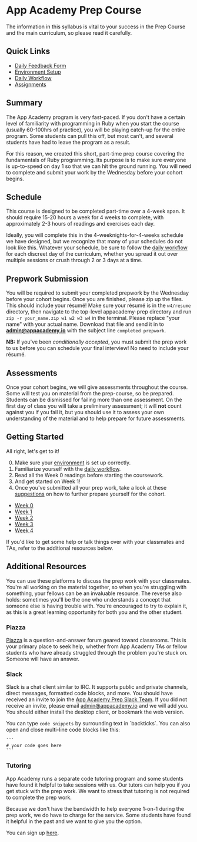 # App Academy Prep Course

The information in this syllabus is vital to your success in the
Prep Course and the main curriculum, so please read it carefully.

## Quick Links

* [Daily Feedback Form][feedback-form]
* [Environment Setup][env]
* [Daily Workflow][workflow]
* [Assignments](#getting-started)


[feedback-form]: https://docs.google.com/forms/d/1z5Vc9tIRRh6_k3DhVaokz4vm9mRVjelB8fUGJRU28ls/viewform


## Summary

The App Academy program is very fast-paced. If you don't have a certain
level of familiarity with programming in Ruby when you start the course
(usually 60-100hrs of practice), you will be playing catch-up for the
entire program. Some students can pull this off, but most can't, and
several students have had to leave the program as a result.

For this reason, we created this short, part-time prep course covering
the fundamentals of Ruby programming. Its purpose is to make sure
everyone is up-to-speed on day 1 so that we can hit the ground running.
You will need to complete and submit your work by the Wednesday before
your cohort begins.

## Schedule

This course is designed to be completed part-time over a 4-week span. It
should require 15-20 hours a week for 4 weeks to complete, with approximately
2-3 hours of readings and exercises each day.

Ideally, you will complete this in the 4-weeknights-for-4-weeks schedule
we have designed, but we recognize that many of your schedules do not
look like this. Whatever your schedule, be sure to follow the [daily
workflow][workflow] for each discreet day of the curriculum, whether you
spread it out over multiple sessions or crush through 2 or 3 days at a time.

[workflow]: ./workflow.md

## Prepwork Submission

You will be required to submit your completed prepwork by the Wednesday
before your cohort begins. Once you are finished, please zip up the
files. This should include your résumé! Make sure your résumé is
in the `w4/resume` directory, then navigate to the top-level
appacademy-prep directory and run `zip -r your_name.zip w1 w2 w3 w4`
in the terminal. Please replace "your name" with your actual name.
Download that file and send it in to **admin@appacademy.io** with the
subject line `completed prepwork`.

**NB:** If you've been _conditionally accepted_, you must submit the
prep work to us before you can schedule your final interview! No need
to include your résumé.

## Assessments

Once your cohort begins, we will give assessments throughout the course.
Some will test you on material from the prep-course, so be
prepared. Students can be dismissed for failing more than one
assessment. On the first day of class you will take a preliminary
assessment; it will **not** count against you if you fail it, but you
should use it to assess your own understanding of the material and to
help prepare for future assessments.

## Getting Started

All right, let's get to it!

0. Make sure your [environment][env] is set up correctly.
0. Familiarize yourself with the [daily workflow][workflow].
0. Read all the Week 0 readings before starting the coursework.
0. And get started on Week 1!
0. Once you've submitted all your prep work, take a look at these [suggestions][extra-preparation] on how to further prepare yourself for the cohort.


- [Week 0](./w0/)
- [Week 1](./w1/)
- [Week 2](./w2/)
- [Week 3](./w3/)
- [Week 4](./w4/)

If you'd like to get some help or talk things over with your classmates
and TAs, refer to the additional resources below.

[env]: ./w0/environment-setup.md
[w0]: ./w0/
[w1]: ./w1/
[extra-preparation]: ./extra-preparation.md

## Additional Resources

You can use these platforms to discuss the prep work with your classmates.
You're all working on the material together, so when you're struggling with
something, your fellows can be an invaluable resource. The reverse also
holds: sometimes you'll be the one who understands a concept that someone
else is having trouble with. You're encouraged to try to explain it, as
this is a great learning opportunity for both you and the other student.

### Piazza

[Piazza][piazza] is a question-and-answer forum geared toward
classrooms. This is your primary place to seek help, whether from
App Academy TAs or fellow students who have already struggled through
the problem you're stuck on. Someone will have an answer.

[piazza]: https://piazza.com/appacademy.io/spring2016/aa101/home

### Slack

Slack is a chat client similar to IRC. It supports public and private
channels, direct messages, formatted code blocks, and more. You should
have received an invite to join the [App Academy Prep Slack
Team][prep-course-slack]. If you did not receive an invite, please email
admin@appacademy.io and we will add you. You should either install the
desktop client, or bookmark the web version.

You can type `code snippets` by surrounding text in \`backticks\`. You
can also open and close multi-line code blocks like this:

    ```
    # your code goes here
    ```

[prep-course-slack]: https://app-academy-prep.slack.com/

### Tutoring

App Academy runs a separate code tutoring program and some students have found it helpful to take sessions with us. Our tutors can help you if you get stuck with the prep work. We want to stress that tutoring is not required to complete the prep work.

Because we don't have the bandwidth to help everyone 1-on-1 during the prep work, we do have to charge for the service. Some students have found it helpful in the past and we want to give you the option.

You can sign up [here](http://www.appacademy.io/students/tutoring?utm_source=main_course_prep_work).
